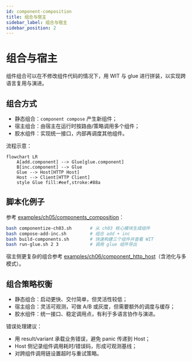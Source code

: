 ```yaml
---
id: component-composition
title: 组合与宿主
sidebar_label: 组合与宿主
sidebar_position: 2
---
```


# 组合与宿主

组件组合可以在不修改组件代码的情况下，用 WIT 与 glue 进行拼装，以实现跨语言复用与演进。

## 组合方式

- 静态组合：`component compose` 产生新组件；
- 宿主组合：由宿主在运行时按路由/策略调用多个组件；
- 胶水组件：实现统一接口，内部再调度其他组件。

流程示意：

```mermaid
flowchart LR
	A[add.component] --> Glue[glue.component]
	B[inc.component] --> Glue
	Glue --> Host[HTTP Host]
	Host --> Client[HTTP Client]
	style Glue fill:#eef,stroke:#88a
```

## 脚本化例子

参考 [examples/ch05/components_composition](https://github.com/Thneoly/beyond-wasm/tree/main/examples/ch05/components_composition)：

```bash
bash componentize-ch03.sh       # 从 ch03 核心模块生成组件
bash compose-add-inc.sh         # 组合 add + inc
bash build-components.sh        # 快速构建三个组件并查看 WIT
bash run-glue.sh 2 3            # 调用 glue 组件导出
```

宿主侧更复杂的组合参考 [examples/ch06/component_http_host](https://github.com/Thneoly/beyond-wasm/tree/main/examples/ch06/component_http_host)（含池化与多模式）。

## 组合策略权衡

- 静态组合：启动更快、交付简单，但灵活性较低；
- 宿主组合：灵活可观测，可做 A/B 或灰度，但需要额外的调度与缓存；
- 胶水组件：统一接口、稳定调用点，有利于多语言协作与演进。

错误处理建议：
- 用 result/variant 承载业务错误，避免 panic 传递到 Host；
- Host 侧记录组件调用耗时/错误码，形成可观测基线；
- 对跨组件调用链设置超时与重试策略。
